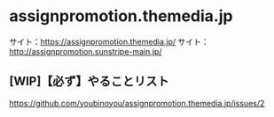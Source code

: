 # assignpromotion.themedia.jp
サイト：https://assignpromotion.themedia.jp/
サイト：http://assignpromotion.sunstripe-main.jp/

## [WIP]【必ず】やることリスト
https://github.com/youbinoyou/assignpromotion.themedia.jp/issues/2
